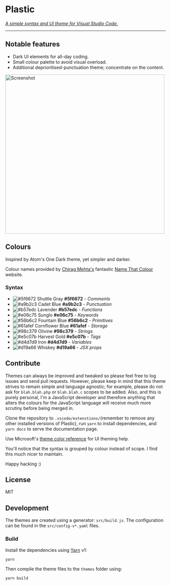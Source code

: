 # Plastic

_[A simple syntax and UI theme for Visual Studio Code.](https://will-stone.github.io/plastic/)_

---

## Notable features

- Dark UI elements for all-day coding.
- Small colour palette to avoid visual overload.
- Additional deprioritised-punctuation theme; concentrate on the content.

<a href="https://raw.githubusercontent.com/will-stone/plastic/master/docs/screenshot.png" target="_blank"><img src="https://raw.githubusercontent.com/will-stone/plastic/master/docs/screenshot.png" width="500" alt="Screenshot"></a>

## Colours

Inspired by Atom's One Dark theme, yet simpler and darker.

Colour names provided by [Chirag Mehta's](http://chir.ag/about) fantastic
[Name That Colour](http://chir.ag/projects/name-that-color/) website.

### Syntax

- ![#5f6672](https://placehold.it/15/5c6370/000000?text=+) Shuttle Gray
  **#5f6672** - _Comments_
- ![#a9b2c3](https://placehold.it/15/abb2bf/000000?text=+) Cadet Blue
  **#a9b2c3** - _Punctuation_
- ![#b57edc](https://placehold.it/15/b57edc/000000?text=+) Lavender
  **#b57edc** - _Functions_
- ![#e06c75](https://placehold.it/15/e06c75/000000?text=+) Sunglo **#e06c75** -
  _Keywords_
- ![#56b6c2](https://placehold.it/15/56b6c2/000000?text=+) Fountain Blue
  **#56b6c2** - _Primitives_
- ![#61afef](https://placehold.it/15/61afef/000000?text=+) Cornflower Blue
  **#61afef** - _Storage_
- ![#98c379](https://placehold.it/15/98c379/000000?text=+) Olivine **#98c379** -
  _Strings_
- ![#e5c07b](https://placehold.it/15/e5c07b/000000?text=+) Harvest Gold
  **#e5c07b** - _Tags_
- ![#d4d7d9](https://placehold.it/15/D2D6db/000000?text=+) Iron **#d4d7d9** -
  _Variables_
- ![#d19a66](https://placehold.it/15/d19a66/000000?text=+) Whiskey **#d19a66** -
  _JSX props_

## Contribute

Themes can always be improved and tweaked so please feel free to log issues and
send pull requests. However, please keep in mind that this theme strives to
remain simple and language agnostic; for example, please do not ask for
`blah.blah.php` or `blah.blah.c` scopes to be added. Also, and this is purely
personal, I'm a JavaScript developer and therefore anything that alters the
colours for the JavaScript language will receive much more scrutiny before being
merged in.

Clone the repository to `.vscode/extenstions/`(remember to remove any other
installed versions of Plastic), run `yarn` to install dependencies, and
`yarn docs` to serve the documentation page.

Use Microsoft's
[theme color reference](https://code.visualstudio.com/docs/getstarted/theme-color-reference)
for UI theming help.

You'll notice that the syntax is grouped by colour instead of scope. I find this
much nicer to maintain.

Happy hacking :)

## License

MIT

## Development

The themes are created using a generator: `src/build.js`. The configuration can
be found in the `src/config-v*.yaml` files.

### Build

Install the dependencies using [Yarn](https://classic.yarnpkg.com/en/) v1:

```sh
yarn
```

Then compile the theme files to the `themes` folder using:

```sh
yarn build
```

